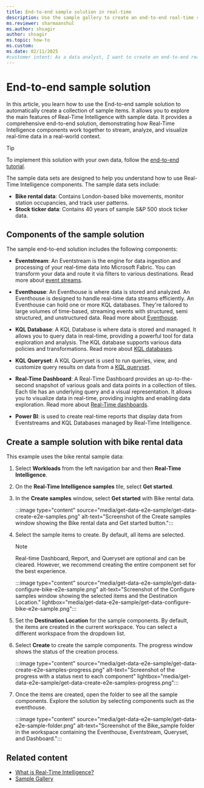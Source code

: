 ```yaml
---
title: End-to-end sample solution in real-time
description: Use the sample gallery to create an end-to-end real-time solution that shows how to stream, analyze, and visualize real-time data in a real-world context.
ms.reviewer: sharmaanshul
ms.author: shsagir
author: shsagir
ms.topic: how-to
ms.custom:
ms.date: 02/11/2025
#customer intent: As a data analyst, I want to create an end-to-end real-time solution so that I can understand how Real-Time Intelligence components work together.
---
```


# End-to-end sample solution

In this article, you learn how to use the End-to-end sample solution to automatically create a collection of sample items. It allows you to explore the main features of Real-Time Intelligence with sample data. It provides a comprehensive end-to-end solution, demonstrating how Real-Time Intelligence components work together to stream, analyze, and visualize real-time data in a real-world context.

> [!Tip]
> To implement this solution with your own data, follow the [end-to-end tutorial](tutorial-introduction.md).

The sample data sets are designed to help you understand how to use Real-Time Intelligence components. The sample data sets include:

* **Bike rental data**: Contains London-based bike movements, monitor station occupancies, and track user patterns.
* **Stock ticker data**: Contains 40 years of sample S&P 500 stock ticker data.

## Components of the sample solution

The sample end-to-end solution includes the following components:

* **Eventstream**: An Eventstream is the engine for data ingestion and processing of your real-time data into Microsoft Fabric. You can transform your data and route it via filters to various destinations. Read more about [event streams](event-streams/overview.md).

* **Eventhouse**: An Eventhouse is where data is stored and analyzed. An Eventhouse is designed to handle real-time data streams efficiently. An Eventhouse can hold one or more KQL databases. They're tailored to large volumes of time-based, streaming events with structured, semi structured, and unstructured data. Read more about [Eventhouse](eventhouse.md).

* **KQL Database**: A KQL Database is where data is stored and managed. It allows you to query data in real-time, providing a powerful tool for data exploration and analysis. The KQL database supports various data policies and transformations. Read more about [KQL databases](create-database.md).

* **KQL Queryset**: A KQL Queryset is used to run queries, view, and customize query results on data from a [KQL queryset](create-query-set.md).

* **Real-Time Dashboard**: A Real-Time Dashboard provides an up-to-the-second snapshot of various goals and data points in a collection of tiles. Each tile has an underlying query and a visual representation. It allows you to visualize data in real-time, providing insights and enabling data exploration. Read more about [Real-Time dashboards](dashboard-real-time-create.md).

* **Power BI**: is used to create real-time reports that display data from Eventstreams and KQL Databases managed by Real-Time Intelligence.

## Create a sample solution with bike rental data

This example uses the bike rental sample data:

1. Select **Workloads** from the left navigation bar and then **Real-Time Intelligence**.

1. On the **Real-Time Intelligence samples** tile, select **Get started**.

1. In the **Create samples** window, select **Get started** with Bike rental data.

      :::image type="content" source="media/get-data-e2e-sample/get-data-create-e2e-samples.png" alt-text="Screenshot of the Create samples window showing the Bike rental data and Get started button.":::

1. Select the sample items to create. By default, all items are selected.

    > [!NOTE]
    > Real-time Dashboard, Report, and Queryset are optional and can be cleared. However, we recommend creating the entire component set for the best experience.

    :::image type="content" source="media/get-data-e2e-sample/get-data-configure-bike-e2e-sample.png" alt-text="Screenshot of the Configure samples window showing the selected items and the Destination Location." lightbox="media/get-data-e2e-sample/get-data-configure-bike-e2e-sample.png":::

1. Set the **Destination Location** for the sample components. By default, the items are created in the current workspace. You can select a different workspace from the dropdown list.

1. Select **Create** to create the sample components. The progress window shows the status of the creation process.

    :::image type="content" source="media/get-data-e2e-sample/get-data-create-e2e-samples-progress.png" alt-text="Screenshot of the progress with a status next to each component" lightbox="media/get-data-e2e-sample/get-data-create-e2e-samples-progress.png":::

1. Once the items are created, open the folder to see all the sample components. Explore the solution by selecting components such as the eventhouse.

    :::image type="content" source="media/get-data-e2e-sample/get-data-e2e-sample-folder.png" alt-text="Screenshot of the Bike_sample folder in the workspace containing the Eventhouse, Eventstream, Queryset, and Dashboard.":::

## Related content

* [What is Real-Time Intelligence?](overview.md)
* [Sample Gallery](sample-gallery.md)
